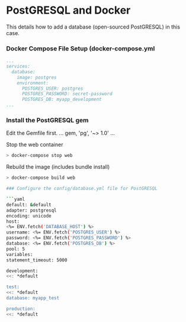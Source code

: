 # PostGRESQL and Docker
This details how to add a database (open-sourced PostGRESQL) in this case.

### Docker Compose File Setup (docker-compose.yml
```yaml
...
services:
  database:
    image: postgres
    environment:
      POSTGRES_USER: postgres
      POSTGRES_PASSWORD: secret-password
      POSTGRES_DB: myapp_development
...
```
### Install the PostGRESQL gem
Edit the Gemfile first.
...
gem, 'pg', '~> 1.0'
...

Stop the web container
```bash
> docker-compose stop web
```

Rebuild the image (includes bundle install)
```bash
> docker-compose build web

### Configure the config/database.yml file for PostGRESQL

```yaml
default: &default
adapter: postgresql
encoding: unicode
host:
<%= ENV.fetch('DATABASE_HOST') %>
username: <%= ENV.fetch('POSTGRES_USER') %>
password: <%= ENV.fetch('POSTGRES_PASSWORD') %>
database: <%= ENV.fetch('POSTGRES_DB') %>
pool: 5
variables:
statement_timeout: 5000

development:
<<: *default

test:
<<: *default
database: myapp_test

production:
<<: *default
```
